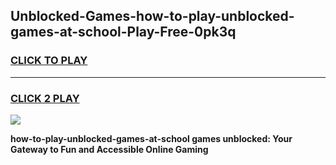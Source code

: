 
## Unblocked-Games-how-to-play-unblocked-games-at-school-Play-Free-0pk3q
<h3>
<a href="https://premium76.site?title=how-to-play-unblocked-games-at-school&ref=22A">CLICK TO PLAY</a></h3>
<hr>

<h3>
<a href="https://premium76.site?title=how-to-play-unblocked-games-at-school&ref=22A">CLICK 2 PLAY</a>
  
</h3>

<a href="https://premium76.site?title=how-to-play-unblocked-games-at-school&ref=22A"><img src="https://clearcache.store/games.png"></a>


**how-to-play-unblocked-games-at-school games unblocked: Your Gateway to Fun and Accessible Online Gaming**
